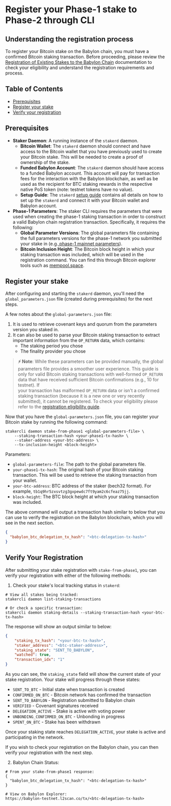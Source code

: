 # Register your Phase-1 stake to Phase-2 through CLI

## Understanding the registration process

To register your Bitcoin stake on the Babylon chain, you must have a confirmed 
Bitcoin staking transaction. Before proceeding, please review the 
[Registration of Existing Stakes to the Babylon Chain](https://github.com/babylonlabs-io/babylon/blob/main/docs/stake-registration.md) 
documentation to check your eligibility and understand the registration 
requirements and process.

## Table of Contents
- [Prerequisites](#prerequisites)
- [Register your stake](#register-your-stake)
- [Verify your registration](#verify-your-registration)

## Prerequisites

- **Staker Daemon**: A running instance of the `stakerd` daemon.
  - **Bitcoin Wallet**: The `stakerd` daemon should connect and have access to 
    the Bitcoin wallet that you have previously used to create your Bitcoin 
    stake. This will be needed to create a proof of ownership of the stake. 
  - **Funded Babylon Account**: The `stakerd` daemon should have access to a 
    funded Babylon account. This account will pay for transaction fees for 
    the interaction with the Babylon blockchain, as well as be used as the 
    recipient for BTC staking rewards in the respective native PoS token 
    (note: testnet tokens have no value).
  - **Setup Guide**: The  `stakerd`
    [setup guide](../README.md#3-btc-staker-installation) contains all details 
    on how to set up the `stakerd` and connect it with your Bitcoin wallet 
    and Babylon account.
- **Phase-1 Parameters**: The staker CLI requires the parameters that were used 
  when creating the phase-1 staking transaction in order to construct a valid 
  Babylon chain registration transaction.
  Specifically, it requires the following:
  - **Global Parameter Versions**: The global parameters file containing the full 
    parameters versions for the phase-1 network you submitted your stake in 
    (e.g.,[phase-1 mainnet
    parameters](https://github.com/babylonlabs-io/networks/blob/main/bbn-1/parameters/global-params.json)).
  - **Bitcoin Inclusion Height**: The Bitcoin block height in which your staking 
    transaction was included, which will be used in the registration command. 
    You can find this through Bitcoin explorer tools such as 
    [mempool.space](https://mempool.space).

## Register your stake

After configuring and starting the `stakerd` daemon, you'll need the 
`global_parameters.json` file (created during prerequisites) for the next steps.

A few notes about the `global-parameters.json` file:
1. It is used to retrieve covenant keys and quorum from the parameters version 
   you staked in.
2. It can also be used to parse your Bitcoin staking transaction to extract 
   important information from the `OP_RETURN` data, which contains:
   - The staking period you chose
   - The finality provider you chose

> **⚡ Note**: While these parameters can be provided manually, the global 
> parameters file provides a smoother user experience. This guide is only for 
> valid Bitcoin staking transactions with well-formed `OP_RETURN` data that 
> have received sufficient Bitcoin confirmations (e.g., 10 for testnet). If  
> your transaction has malformed `OP_RETURN` data or isn't a confirmed staking 
> transaction (because it is a new one or very recently submitted), it cannot be 
> registered.
> To check your eligibility please refer to the 
> [registration eligibility guide](https://github.com/babylonlabs-io/babylon/blob/main/docs/stake-registration.md).

Now that you have the `global-parameters.json` file, you can register your 
Bitcoin stake by running the following command:

```shell
stakercli daemon stake-from-phase1 <global-parameters-file> \
    --staking-transaction-hash <your-phase1-tx-hash> \
    --staker-address <your-btc-address> \
    --tx-inclusion-height <block-height>
```

Parameters:
- `global-parameters-file`: The path to the global parameters file.
- `your-phase1-tx-hash`: The original hash of your Bitcoin staking transaction.
  This will be used to retrieve the staking transaction from your wallet.
- `your-btc-address`: BTC address of the staker (bech32 format). For example, 
  `tb1q9hr5zxsvtzg3gxpewdc7ft9yam2c6cfeaz75jj`.
- `block-height`: The BTC block height at which your staking transaction was 
  included.

The above command will output a transaction hash similar to below 
that you can use to verify the registration on the Babylon blockchain, which 
you will see in the next section.

```json
{
  "babylon_btc_delegation_tx_hash": "<btc-delegation-tx-hash>"
}
```

## Verify Your Registration

After submitting your stake registration with `stake-from-phase1`, you can 
verify your registration with either of the following methods:

1. Check your stake's local tracking status in `stakerd`:

```shell
# View all stakes being tracked:
stakercli daemon list-staking-transactions

# Or check a specific transaction:
stakercli daemon staking-details --staking-transaction-hash <your-btc-tx-hash>
```

The response will show an output similar to below:

```json
{
    "staking_tx_hash": "<your-btc-tx-hash>",
    "staker_address": "<btc-staker-address>",
    "staking_state": "SENT_TO_BABYLON",
    "watched": true,
    "transaction_idx": "1"
}
```
As you can see, the `staking_state` field will show the current state of your 
stake registration. Your stake will progress through these states:

- `SENT_TO_BTC` - Initial state when transaction is created
- `CONFIRMED_ON_BTC` - Bitcoin network has confirmed the transaction
- `SENT_TO_BABYLON` - Registration submitted to Babylon chain
- `VERIFIED` - Covenant signatures received
- `DELEGATION_ACTIVE` - Stake is active with voting power
- `UNBONDING_CONFIRMED_ON_BTC` - Unbonding in progress
- `SPENT_ON_BTC` - Stake has been withdrawn

Once your staking state reaches `DELEGATION_ACTIVE`, your stake is active and 
participating in the network.

If you wish to check your registration on the Babylon chain, you can then 
verify your registration with the next step.

2. Babylon Chain Status:

```shell
# From your stake-from-phase1 response:
{
  "babylon_btc_delegation_tx_hash": "<btc-delegation-tx-hash>"
}

# View on Babylon Explorer:
https://babylon-testnet.l2scan.co/tx/<btc-delegation-tx-hash>
```

